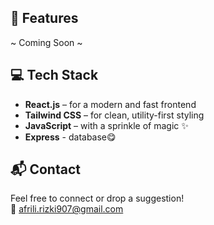 <!-- - # 🍫 WreChoco – Where Every Bite is Bliss

Welcome to **WreChoco**, a premium chocolate brand crafted for true indulgence.  
This website is designed to showcase our handcrafted chocolates with elegance and delight.-->

## 🌟 Features

~ Coming Soon ~

<!-- - 🍬 Beautiful, responsive design
- 🛒 Product showcase & smooth browsing experience
- 💖 Tailored for chocolate lovers and sweet tooths
- 🎨 Powered by Tailwind CSS for sleek, custom styling -->

## 💻 Tech Stack

- **React.js** – for a modern and fast frontend
- **Tailwind CSS** – for clean, utility-first styling
- **JavaScript** – with a sprinkle of magic ✨
- **Express** - database😋

<!-- ## 📸 Sneak Peek

> _“Crafted with love. Devoured with joy.”_

![Chocolate Screenshot](https://your-image-link.com/screenshot.png) <!-- optional image -->

<!-- ## 🧑‍🍳 Built With Love

Designed with passion and a sweet tooth by [Your Name or Brand Name].
Because every chocolate deserves a beautiful home online. 🍫💻

--- -->

<!-- ## 🚀 Live Demo

[🔗 View Website](https://your-live-site-url.com)

--- -->

## 📬 Contact

Feel free to connect or drop a suggestion!  
📧 afrili.rizki907@gmail.com

<!-- 📸 [@yourInstagramHandle](https://instagram.com/yourInstagramHandle) -->
